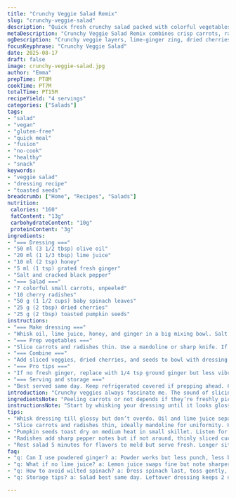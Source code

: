 ```yaml
---
title: "Crunchy Veggie Salad Remix"
slug: "crunchy-veggie-salad"
description: "Quick fresh crunchy salad packed with colorful vegetables, dried fruit, and toasted seeds. Uses ginger and lime for zing, swaps kale for baby spinach. Easy no-cook assembly. Bright, sharp vinaigrette balanced with sweetness from honey and tang from lime. Textural play between crisp roots and tender greens. Great for last-minute lunches or light dinners. Adaptable with common pantry swaps, takes 15 minutes total. Vegan, gluten-free, nut-free, and no dairy or eggs. Crunch and chew. Toast seeds just till fragrant; don’t burn. Doesn’t require fancy equipment. Keeps well briefly but best fresh. Ingredients chopped thin for balance. Root veggies peeled or not depends on freshness and knife skill. Mild bitterness from greens counteracts sweetness in dressing. I learned to trust hand-tossing over robot for texture."
metaDescription: "Crunchy Veggie Salad Remix combines crisp carrots, radishes, spinach with dried cherries and toasted seeds. Bright lime-ginger dressing, ready in 15 mins."
ogDescription: "Crunchy veggie layers, lime-ginger zing, dried cherries, toasted pumpkin seeds. Quick assembly salad with punch, texture, and freshness in every bite."
focusKeyphrase: "Crunchy Veggie Salad"
date: 2025-08-17
draft: false
image: crunchy-veggie-salad.jpg
author: "Emma"
prepTime: PT8M
cookTime: PT7M
totalTime: PT15M
recipeYield: "4 servings"
categories: ["Salads"]
tags:
- "salad"
- "vegan"
- "gluten-free"
- "quick meal"
- "fusion"
- "no-cook"
- "healthy"
- "snack"
keywords:
- "veggie salad"
- "dressing recipe"
- "toasted seeds"
breadcrumb: ["Home", "Recipes", "Salads"]
nutrition: 
 calories: "160"
 fatContent: "13g"
 carbohydrateContent: "10g"
 proteinContent: "3g"
ingredients:
- "=== Dressing ==="
- "50 ml (3 1/2 tbsp) olive oil"
- "20 ml (1 1/3 tbsp) lime juice"
- "10 ml (2 tsp) honey"
- "5 ml (1 tsp) grated fresh ginger"
- "Salt and cracked black pepper"
- "=== Salad ==="
- "7 colorful small carrots, unpeeled"
- "10 cherry radishes"
- "50 g (1 1/2 cups) baby spinach leaves"
- "25 g (2 tbsp) dried cherries"
- "25 g (2 tbsp) toasted pumpkin seeds"
instructions:
- "=== Make dressing ==="
- "Whisk oil, lime juice, honey, and ginger in a big mixing bowl. Salt and pepper to taste. Look for a slightly glossy sheen, it should coat a spoon but not separate."
- "=== Prep vegetables ==="
- "Slice carrots and radishes thin. Use a mandoline or sharp knife. If slicing by hand, aim for uniform thickness so textures match. Spinach leaves left whole or torn roughly."
- "=== Combine ==="
- "Add sliced veggies, dried cherries, and seeds to bowl with dressing. Toss gently but thoroughly. You want every bite to feel balanced: tang, sweet, crunch. Let sit 5 minutes if you want flavors to mingle, but serve fresh. Too long and greens wilt excessively."
- "=== Pro tips ==="
- "If no fresh ginger, replace with 1/4 tsp ground ginger but less vibrant. For more aroma, toast pumpkin seeds in dry skillet until they pop lightly, about 2-3 minutes over medium heat. Don’t walk away or they burn fast. If no lime, substitute lemon but expect sharper acidity. Radishes add peppery snap, but if unavailable, thinly sliced cucumber works."
- "=== Serving and storage ==="
- "Best served same day. Keep refrigerated covered if prepping ahead. Chickpea or quinoa cooked quickly would bulk this up for main dish. Leftover dressing can store 2 days but separate — rewhisk before using."
introduction: "Crunchy veggies always fascinate me. The sound of slicing carrots and radishes is like a promise. Simple fresh salads can be tricky—a little too much acid or a limp green ruins the whole texture. Learned long ago to chop thin but not mushy, slice so every bite has a punch in crunch and flavor. I swapped kale for baby spinach here because kale's bitterness can overpower; I want clean green that lets bright ginger lime dressing shine. Honey replaces maple syrup—easier to find and lends a mellow sweetness. Tossing by hand, never over mixing, keeps those roasted pumpkin seeds intact and crunchy. Love how little twists—like dried cherries instead of cranberries—change the aroma and sweetness profile. Quick but so worth skipping heavy meals on warm days. Seriously, when done right, this salad vibrates freshness."
ingredientsNote: "Peeling carrots or not depends if they’re freshly picked: sometimes their skin has sweet earthiness, other times gritty. My advice—scrub well, then peel if tough. For radishes, round ones are pepperier; if you prefer milder, use French Breakfast or even baby bell radishes. Baby spinach is tender, won't need massaging; if you try kale, remove stems and chop fine then massage with lemon first to soften. Dried cherries add tart fruitiness but dried blueberries or raisins can work fine. Toasted pumpkin seeds bring nutty crunch—you can swap for hulled sunflower seeds if avoiding pumpkins. Use gentle olive oil for dressing, extra virgin with strong flavor risks overpowering. Fresh grated ginger is non-negotiable here—powder doesn’t provide that zing. Balancing acidity (lime) with sweetness (honey) and spice (ginger) makes the dressing pop. Always adjust salt and pepper last—can’t fix over salted dressings."
instructionsNote: "Start by whisking your dressing until it looks glossy and homogeneous—oil and citrus don’t immediately blend; keep stirring. When slicing, consistent thickness is key so every forkful blends textures and flavors; too thick and carrots dominate, too thin and radishes lose crunch. If no mandoline, sharp knife, and patience work fine. Add ingredients to bowl, layering helps: dressing first, then carrots and radishes to coat immediately. Spinach folded in last so not crushed. Toss gently but thoroughly, like folding a cake batter; bruising spinach leaves kills brightness and shelf life. Rest for 5 minutes if possible—this softens raw fibers, melds tastes. If forced to serve immediately, make sure carrots are sliced thin enough. Toast pumpkin seeds dry in a small pan, stirring constantly—listen for subtle pops and smell nutty aroma as cues, about 2-3 minutes max. Most mistakes come with burned seeds or wilted greens, avoid by monitoring closely. Keep leftovers covered tightly in fridge for up to 24 hours. Re-toss before serving if juices settle."
tips:
- "Whisk dressing till glossy but don’t overdo. Oil and lime juice separate fast; watch for uniform sheen. Add salt and cracked pepper last. Honey brings a mellow sweetness—maple syrup’s sharper and heavier, use if you want more depth but less smooth."
- "Slice carrots and radishes thin, ideally mandoline for uniformity. Hand slicing works but uneven cuts kill texture balance. Spinach leaves torn or whole—whole hold shape better, torn release more juice. Think textures; crunch versus softness in every forkful."
- "Pumpkin seeds toast dry on medium heat in small skillet. Listen for subtle pops, smell nutty aroma. Two minutes max, stirring constantly. Burnt seeds smell acrid, bitter; toss immediately if you get that. Can substitute hulled sunflower seeds though flavor shifts nutty-sweet to mellow earth."
- "Radishes add sharp pepper notes but if not around, thinly sliced cucumber works—cool, milder, less bite. Carrots peel or no depending on freshness; scrubbing is key if leaving skin. Tough skins need peeling or chew turns fibrous and distracting. Spinach always tender—massaging kale needed if using."
- "Rest salad 5 minutes for flavors to meld but serve fresh. Longer sitting wilts greens, kills crunch. If using leftovers, re-toss to redistribute juices. Dressing separates; re-whisk before pouring. Stored covered in fridge max 24 hours, though texture degrades."
faq:
- "q: Can I use powdered ginger? a: Powder works but less punch, less brightness; fresh grated gives zing you want. Powder dulls aroma, less sharp heat; if no fresh, add less and expect muted flavor. Ginger texture lost, dressing changes mouthfeel slightly."
- "q: What if no lime juice? a: Lemon juice swaps fine but note sharper acidity; can overwhelm subtle sweetness. Use less lemon, taste as you go. White vinegar or apple cider work but change overall flavor, more tart than bright citrus. Fresh citrus always better but alternatives okay."
- "q: How to avoid wilted spinach? a: Dress spinach last, toss gently, avoid bruising. Use tender baby spinach—not kale if you want no chew toughness. Serve soon after mixing. If making ahead, keep dressing separate, add just before serving or greens turn soggy fast."
- "q: Storage tips? a: Salad best same day. Leftover dressing keeps 2 days cold, re-whisk before using because oil separates fast. Store salad in fridge tightly covered but expect texture softening; seeds lose crispness, greens wilt. If prepping early, store components separately. Mixing late."

---
```

